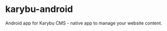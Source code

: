 karybu-android
==============

Android app for Karybu CMS - native app to manage your website content.
